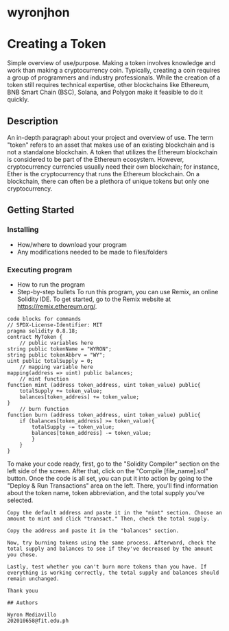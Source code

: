 # wyronjhon
# Creating a Token

Simple overview of use/purpose.
Making a token involves  knowledge and work than making a cryptocurrency coin. Typically, creating a coin requires a group of programmers and industry professionals. While the creation of a token still requires technical expertise, other blockchains like Ethereum, BNB Smart Chain (BSC), Solana, and Polygon make it feasible to do it quickly. 

## Description

An in-depth paragraph about your project and overview of use.
The term "token" refers to an asset that makes use of an existing blockchain and is not a standalone blockchain. A token that utilizes the Ethereum blockchain is considered to be part of the Ethereum ecosystem. However, cryptocurrency currencies usually need their own blockchain; for instance, Ether is the cryptocurrency that runs the Ethereum blockchain. On a blockchain, there can often be a plethora of unique tokens but only one cryptocurrency.

## Getting Started

### Installing

* How/where to download your program
* Any modifications needed to be made to files/folders

### Executing program

* How to run the program
* Step-by-step bullets
To run this program, you can use Remix, an online Solidity IDE. To get started, go to the Remix website at https://remix.ethereum.org/.
```
code blocks for commands
// SPDX-License-Identifier: MIT
pragma solidity 0.8.18;
contract MyToken {
    // public variables here
string public tokenName = "WYRON";
string public tokenAbbrv = "WY";
uint public totalSupply = 0;
    // mapping variable here
mapping(address => uint) public balances;
    // mint function
function mint (address token_address, uint token_value) public{
    totalSupply += token_value;
    balances[token_address] += token_value;
}
    // burn function
function burn (address token_address, uint token_value) public{
    if (balances[token_address] >= token_value){
        totalSupply -= token_value;
        balances[token_address] -= token_value;
        }
    }
}
```
To make your code ready, first, go to the "Solidity Compiler" section on the left side of the screen. After that, click on the "Compile [file_name].sol" button. Once the code is all set, you can put it into action by going to the "Deploy & Run Transactions" area on the left. There, you'll find information about the token name, token abbreviation, and the total supply you've selected.

```
Copy the default address and paste it in the "mint" section. Choose an amount to mint and click "transact." Then, check the total supply.

Copy the address and paste it in the "balances" section.

Now, try burning tokens using the same process. Afterward, check the total supply and balances to see if they've decreased by the amount you chose.

Lastly, test whether you can't burn more tokens than you have. If everything is working correctly, the total supply and balances should remain unchanged.

Thank youu

## Authors

Wyron Mediavillo
202010658@fit.edu.ph


